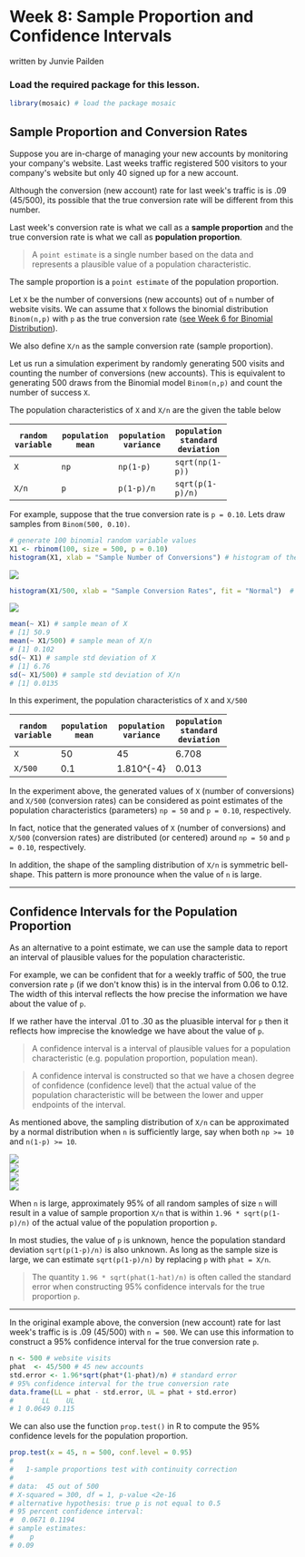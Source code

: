 Week 8: Sample Proportion and Confidence Intervals
================
written by Junvie Pailden

### Load the required package for this lesson.

``` r
library(mosaic) # load the package mosaic
```

Sample Proportion and Conversion Rates
--------------------------------------

Suppose you are in-charge of managing your new accounts by monitoring your company's website. Last weeks traffic registered 500 visitors to your company's website but only 40 signed up for a new account.

Although the conversion (new account) rate for last week's traffic is is .09 (45/500), its possible that the true conversion rate will be different from this number.

Last week's conversion rate is what we call as a **sample proportion** and the true conversion rate is what we call as **population proportion**.

> A `point estimate` is a single number based on the data and represents a plausible value of a population characteristic.

The sample proportion is a `point estimate` of the population proportion.

Let `X` be the number of conversions (new accounts) out of `n` number of website visits. We can assume that `X` follows the binomial distribution `Binom(n,p)` with `p` as the true conversion rate ([see Week 6 for Binomial Distribution](https://github.com/jpailden/rstatlab/blob/master/week6.md)).

We also define `X/n` as the sample conversion rate (sample proportion).

Let us run a simulation experiment by randomly generating 500 visits and counting the number of conversions (new accounts). This is equivalent to generating 500 draws from the Binomial model `Binom(n,p)` and count the number of success `X`.

The population characteristics of `X` and `X/n` are the given the table below

<table style="width:76%;">
<colgroup>
<col width="19%" />
<col width="20%" />
<col width="20%" />
<col width="15%" />
</colgroup>
<thead>
<tr class="header">
<th><code>random variable</code></th>
<th><code>population mean</code></th>
<th><code>population variance</code></th>
<th><code>population standard deviation</code></th>
</tr>
</thead>
<tbody>
<tr class="odd">
<td><code>X</code></td>
<td><code>np</code></td>
<td><code>np(1-p)</code></td>
<td><code>sqrt(np(1-p))</code></td>
</tr>
<tr class="even">
<td><code>X/n</code></td>
<td><code>p</code></td>
<td><code>p(1-p)/n</code></td>
<td><code>sqrt(p(1-p)/n)</code></td>
</tr>
</tbody>
</table>

For example, suppose that the true conversion rate is `p = 0.10`. Lets draw samples from `Binom(500, 0.10)`.

``` r
# generate 100 binomial random variable values
X1 <- rbinom(100, size = 500, p = 0.10)
histogram(X1, xlab = "Sample Number of Conversions") # histogram of the count X
```

<img src="figures/01-wk08-1.png" style="display: block; margin: auto;" />

``` r
histogram(X1/500, xlab = "Sample Conversion Rates", fit = "Normal")  # histogram of the sample proportion X/n
```

<img src="figures/01-wk08-2.png" style="display: block; margin: auto;" />

``` r
mean(~ X1) # sample mean of X
# [1] 50.9
mean(~ X1/500) # sample mean of X/n
# [1] 0.102
sd(~ X1) # sample std deviation of X
# [1] 6.76
sd(~ X1/500) # sample std deviation of X/n
# [1] 0.0135
```

In this experiment, the population characteristics of `X` and `X/500`

<table style="width:76%;">
<colgroup>
<col width="19%" />
<col width="20%" />
<col width="20%" />
<col width="15%" />
</colgroup>
<thead>
<tr class="header">
<th><code>random variable</code></th>
<th><code>population mean</code></th>
<th><code>population variance</code></th>
<th><code>population standard deviation</code></th>
</tr>
</thead>
<tbody>
<tr class="odd">
<td><code>X</code></td>
<td>50</td>
<td>45</td>
<td>6.708</td>
</tr>
<tr class="even">
<td><code>X/500</code></td>
<td>0.1</td>
<td>1.810^{-4}</td>
<td>0.013</td>
</tr>
</tbody>
</table>

In the experiment above, the generated values of `X` (number of conversions) and `X/500` (conversion rates) can be considered as point estimates of the population characteristics (parameters) `np = 50` and `p = 0.10`, respectively.

In fact, notice that the generated values of `X` (number of conversions) and `X/500` (conversion rates) are distributed (or centered) around `np = 50` and `p = 0.10`, respectively.

In addition, the shape of the sampling distribution of `X/n` is symmetric bell-shape. This pattern is more pronounce when the value of `n` is large.

------------------------------------------------------------------------

Confidence Intervals for the Population Proportion
--------------------------------------------------

As an alternative to a point estimate, we can use the sample data to report an interval of plausible values for the population characteristic.

For example, we can be confident that for a weekly traffic of 500, the true conversion rate `p` (if we don't know this) is in the interval from 0.06 to 0.12. The width of this interval reflects the how precise the information we have about the value of `p`.

If we rather have the interval .01 to .30 as the pluasible interval for `p` then it reflects how imprecise the knowledge we have about the value of `p`.

> A confidence interval is a interval of plausible values for a population characteristic (e.g. population proportion, population mean).

> A confidence interval is constructed so that we have a chosen degree of confidence (confidence level) that the actual value of the population characteristic will be between the lower and upper endpoints of the interval.

As mentioned above, the sampling distribution of `X/n` can be approximated by a normal distribution when `n` is sufficiently large, say when both `np >= 10` and `n(1-p) >= 10`.

<img src="figures/02-wk08-1.png" style="display: block; margin: auto;" /><img src="figures/02-wk08-2.png" style="display: block; margin: auto;" /><img src="figures/02-wk08-3.png" style="display: block; margin: auto;" /><img src="figures/02-wk08-4.png" style="display: block; margin: auto;" />

When `n` is large, approximately 95% of all random samples of size `n` will result in a value of sample proportion `X/n` that is within `1.96 * sqrt(p(1-p)/n)` of the actual value of the population proportion `p`.

In most studies, the value of `p` is unknown, hence the population standard deviation `sqrt(p(1-p)/n)` is also unknown. As long as the sample size is large, we can estimate `sqrt(p(1-p)/n)` by replacing `p` with `phat = X/n`.

> The quantity `1.96 * sqrt(phat(1-hat)/n)` is often called the standard error when constructing 95% confidence intervals for the true proportion `p`.

------------------------------------------------------------------------

In the original example above, the conversion (new account) rate for last week's traffic is is .09 (45/500) with `n = 500`. We can use this information to construct a 95% confidence interval for the true conversion rate `p`.

``` r
n <- 500 # website visits
phat  <- 45/500 # 45 new accounts 
std.error <- 1.96*sqrt(phat*(1-phat)/n) # standard error
# 95% confidence interval for the true conversion rate
data.frame(LL = phat - std.error, UL = phat + std.error)
#       LL    UL
# 1 0.0649 0.115
```

We can also use the function `prop.test()` in R to compute the 95% confidence levels for the population proportion.

``` r
prop.test(x = 45, n = 500, conf.level = 0.95)
# 
#   1-sample proportions test with continuity correction
# 
# data:  45 out of 500
# X-squared = 300, df = 1, p-value <2e-16
# alternative hypothesis: true p is not equal to 0.5
# 95 percent confidence interval:
#  0.0671 0.1194
# sample estimates:
#    p 
# 0.09
```

